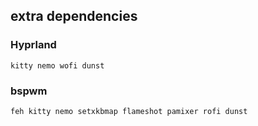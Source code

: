 ## extra dependencies

### Hyprland

`kitty nemo wofi dunst`

### bspwm

`feh kitty nemo setxkbmap flameshot pamixer rofi dunst`
